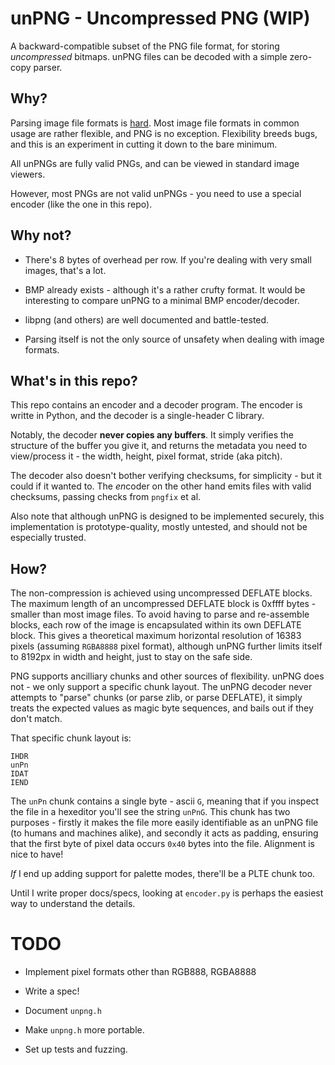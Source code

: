 # unPNG - Uncompressed PNG (WIP)

A backward-compatible subset of the PNG file format, for storing *uncompressed* bitmaps. unPNG files can be decoded with a simple zero-copy parser.

## Why?

Parsing image file formats is [hard](https://binarly.io/posts/The_Far_Reaching_Consequences_of_LogoFAIL/). Most image file formats in common usage are rather flexible, and PNG is no exception. Flexibility breeds bugs, and this is an experiment in cutting it down to the bare minimum.

All unPNGs are fully valid PNGs, and can be viewed in standard image viewers.

However, most PNGs are not valid unPNGs - you need to use a special encoder (like the one in this repo).

## Why not?

- There's 8 bytes of overhead per row. If you're dealing with very small images, that's a lot.

- BMP already exists - although it's a rather crufty format. It would be interesting to compare unPNG to a minimal BMP encoder/decoder.

- libpng (and others) are well documented and battle-tested.

- Parsing itself is not the only source of unsafety when dealing with image formats.

## What's in this repo?

This repo contains an encoder and a decoder program. The encoder is writte in Python, and the decoder is a single-header C library.

Notably, the decoder **never copies any buffers**. It simply verifies the structure of the buffer you give it, and returns the metadata you need to view/process it - the width, height, pixel format, stride (aka pitch).

The decoder also doesn't bother verifying checksums, for simplicity - but it could if it wanted to. The *en*coder on the other hand emits files with valid checksums, passing checks from `pngfix` et al.

Also note that although unPNG is designed to be implemented securely, this implementation is prototype-quality, mostly untested, and should not be especially trusted.

## How?

The non-compression is achieved using uncompressed DEFLATE blocks. The maximum length of an uncompressed DEFLATE block is 0xffff bytes - smaller than most image files. To avoid having to parse and re-assemble blocks, each row of the image is encapsulated within its own DEFLATE block. This gives a theoretical maximum horizontal resolution of 16383 pixels (assuming `RGBA8888` pixel format), although unPNG further limits itself to 8192px in width and height, just to stay on the safe side.

PNG supports ancilliary chunks and other sources of flexibility. unPNG does not - we only support a specific chunk layout. The unPNG decoder never attempts to "parse" chunks (or parse zlib, or parse DEFLATE), it simply treats the expected values as magic byte sequences, and bails out if they don't match.

That specific chunk layout is:

```
IHDR
unPn
IDAT
IEND
```

The `unPn` chunk contains a single byte - ascii `G`, meaning that if you inspect the file in a hexeditor you'll see the string `unPnG`. This chunk has two purposes - firstly it makes the file more easily identifiable as an unPNG file (to humans and machines alike), and secondly it acts as padding, ensuring that the first byte of pixel data occurs `0x40` bytes into the file. Alignment is nice to have!

*If* I end up adding support for palette modes, there'll be a PLTE chunk too.

Until I write proper docs/specs, looking at `encoder.py` is perhaps the easiest way to understand the details.

# TODO

- Implement pixel formats other than RGB888, RGBA8888

- Write a spec!

- Document `unpng.h`

- Make `unpng.h` more portable.

- Set up tests and fuzzing.
